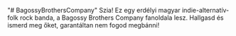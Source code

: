 "# BagossyBrothersCompany"
Szia!
Ez egy erdélyi magyar indie-alternatív-folk rock banda, a Bagossy Brothers Company fanoldala lesz.
Hallgasd és ismerd meg őket, garantáltan nem fogod megbánni!
